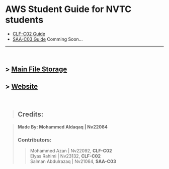 # **AWS Student Guide for NVTC students**

- [CLF-C02 Guide](CLF-C02.md)
- [SAA-C03 Guide](SAA-C03.md) Comming Soon...


---

<br/>

## > [Main File Storage](https://nasservocational-my.sharepoint.com/:f:/g/personal/nv22084_nvtc_edu_bh/Eko3HjU0c7VCnrV0jyiIpOgBJ8UJtWtNm-oyhhr5fWAqhg?e=jLPwgp)
## > [Website](https://gardo32.github.io/AWS-Guide/)

<br/>

> ## **Credits:**

> #### **Made By:** Mohammed Aldaqaq | Nv22084</br>
> ### Contributors:
>> Mohammed Azan | Nv22092, **CLF-C02** </br>
>> Elyas Rahimi | Nv23132, **CLF-C02**</br>
>> Salman Abdulrazaq | Nv21064, **SAA-C03**</br>
